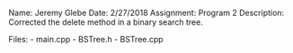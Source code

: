 Name: Jeremy Glebe
Date: 2/27/2018
Assignment: Program 2
Description:
    Corrected the delete method in a binary search tree.

Files:
    - main.cpp
    - BSTree.h
    - BSTree.cpp
